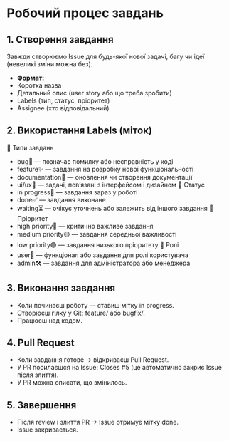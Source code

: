 # Робочий процес завдань

## 1. Створення завдання

Завжди створюємо Issue для будь-якої нової задачі, багу чи ідеї (невеликі зміни можна без).
- **Формат:**
- Коротка назва
- Детальний опис (user story або що треба зробити)
- Labels (тип, статус, пріоритет)
- Assignee (хто відповідальний)

## 2. Використання Labels (міток)

🔹 Типи завдань
- bug🐞 — позначає помилку або несправність у коді
- feature✨ — завдання на розробку нової функціональності
- documentation📝 — оновлення чи створення документації
- ui/ux🎨 — задачі, пов’язані з інтерфейсом і дизайном
🔹 Статус
- in progress🚧 — завдання зараз у роботі
- done✅ — завдання виконане
- waiting⏳ — очікує уточнень або залежить від іншого завдання
🔹 Пріоритет
- high priority🔴 — критично важливе завдання
- medium priority🟡 — завдання середньої важливості
- low priority🟢 — завдання низького пріоритету
🔹 Ролі
- user👤 — функціонал або завдання для ролі користувача
- admin🛠 — завдання для адміністратора або менеджера

## 3. Виконання завдання

- Коли починаєш роботу — ставиш мітку in progress.
- Створюєш гілку у Git: feature/<short-name> або bugfix/<short-name>.
- Працюєш над кодом.

## 4. Pull Request

- Коли завдання готове → відкриваєш Pull Request.
- У PR посилаєшся на Issue:
Closes #5
(це автоматично закриє Issue після злиття).
- У PR можна описати, що змінилось.

## 5. Завершення

- Після review і злиття PR → Issue отримує мітку done.
- Issue закривається.


